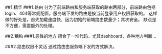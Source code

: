 ##1.精华
###1.路由
分为了前端路由和服务端获取的路由两部分，前端路由包括login、404等常规配置，服务端下发的路由是按当前登录用户权限获取的。
这样做的好处是，首先加载速度快，因为初始的前端路由数量少；其次安全。
缺点是不方便，需要额外的处理。


##2.糟粕
###1.恶性的地方
耦合了一堆代码，尤其dashboard，各种地方判断...

###2.路由权限不灵活
通过路由由服务端下发的方式解决。
